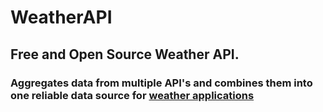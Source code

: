 # WeatherAPI
## Free and Open Source Weather API. 
### Aggregates data from multiple API's and combines them into one reliable data source for [weather applications](https://github.com/TechBiscuits/WeatherApp)
